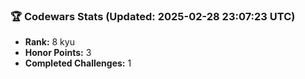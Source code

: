 ### 🏆 Codewars Stats (Updated: 2025-02-28 23:07:23 UTC)

- **Rank:** 8 kyu
- **Honor Points:** 3
- **Completed Challenges:** 1

